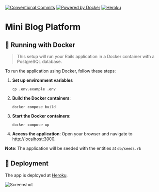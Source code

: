 [![Conventional Commits](https://img.shields.io/badge/Conventional%20Commits-1.0.0-%23FE5196?logo=conventionalcommits&logoColor=white)](https://conventionalcommits.org)
[![Powered by Docker](https://img.shields.io/badge/Powered%20by-Docker-2496ED?style=flat&logo=docker&logoColor=white)](https://www.docker.com/)
[![Heroku](https://img.shields.io/badge/Heroku-Deployed-430098?style=flat&logo=heroku)](https://guarded-dusk-82007-3d4643b2b311.herokuapp.com/)

# Mini Blog Platform

## 🐳 Running with Docker

> This setup will run your Rails application in a Docker container with a
> PostgreSQL database.

To run the application using Docker, follow these steps:

1. **Set up environment variables**
   ```shell
   cp .env.example .env
   ```
2. **Build the Docker containers**:
   ```shell
   docker compose build
   ```
3. **Start the Docker containers**:
   ```shell
   docker compose up
   ```
4. **Access the application**: Open your browser and navigate to
   [http://localhost:3000](http://localhost:3000).

**Note**: The application will be seeded with the entities at `db/seeds.rb`

## 🚀 Deployment

The app is deployed
at [Heroku](https://guarded-dusk-82007-3d4643b2b311.herokuapp.com/).

![Screenshot](https://github.com/user-attachments/assets/a2b687f6-b1b0-4d62-9ebd-19457e28ae5f)
